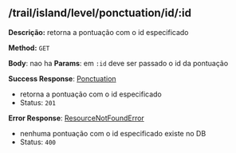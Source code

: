 ## /trail/island/level/ponctuation/id/:id

**Descrição:** retorna a pontuação com o id especificado

**Method:** `GET`

**Body**: nao ha
**Params**: em `:id` deve ser passado o id da pontuação

**Success Response**: [Ponctuation](../../../../src/domain/trilhas/@entities/ponctuation.ts)
- retorna a pontuação com o id especificado
- Status: `201`

**Error Response**: [ResourceNotFoundError](../../../../src/core/errors/resource-not-found-error.ts)
- nenhuma pontuação com o id especificado existe no DB
- Status: `400`

